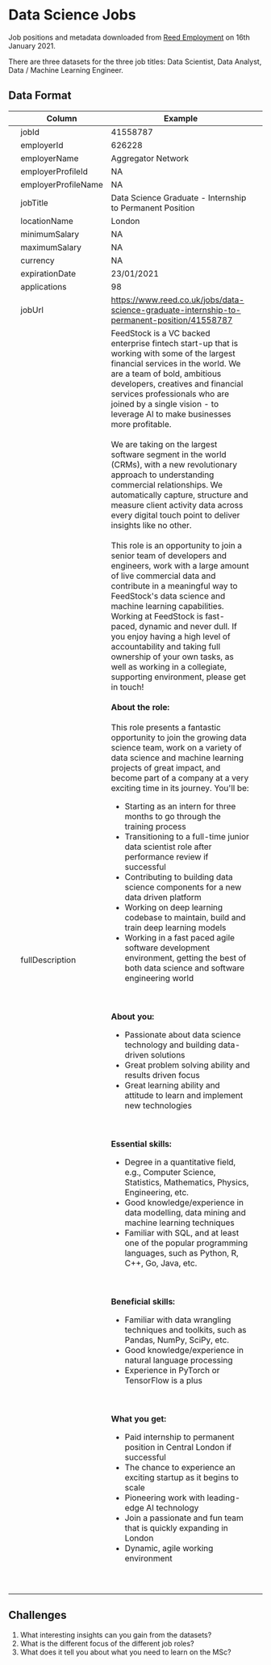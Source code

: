 # Data Science Jobs

Job positions and metadata downloaded from [Reed Employment](https://www.reed.co.uk/) on 16th January 2021.

There are three datasets for the three job titles: Data Scientist, Data Analyst, Data / Machine Learning Engineer.

## Data Format

|   | Column  |  Example |   |
|---|---|---|---|
| | jobId               | 41558787          | |
| | employerId          | 626228   | |
| | employerName        | Aggregator Network                                                                                                    | |
| | employerProfileId   | NA  | |
| | employerProfileName | NA    | |
| | jobTitle            | Data Science Graduate - Internship to Permanent Position                                                              | |
| | locationName        | London     | |
| | minimumSalary       | NA                | |
| | maximumSalary       | NA     | |
| | currency            | NA   | |
| | expirationDate      | 23/01/2021    | | date                | 12/12/20      | | jobDescription      | FeedStock is a VC backed enterprise fintech start-up that is working with some of the largest financial services in the world. We are a team of bold, ambitious developers, creatives and financial services professionals who are joined by a single vision \- to leverage AI to make businesses more profitable. We are taking on the largest software segment in the world (CRMs), with a new revolutionary approach to understanding commercial r..                                                                                                      | |
| | applications        | 98   | |
| | jobUrl              | https://www.reed.co.uk/jobs/data-science-graduate-internship-to-permanent-position/41558787            | |
| | fullDescription     | FeedStock is a VC backed enterprise fintech start-up that is working with some of the largest financial services in the world. We are a team of bold, ambitious developers, creatives and financial services professionals who are joined by a single vision \- to leverage AI to make businesses more profitable. <br /><br />We are taking on the largest software segment in the world (CRMs), with a new revolutionary approach to understanding commercial relationships. We automatically capture, structure and measure client activity data across every digital touch point to deliver insights like no other. <br /><br />This role is an opportunity to join a senior team of developers and engineers, work with a large amount of live commercial data and contribute in a meaningful way to FeedStock's data science and machine learning capabilities. Working at FeedStock is fast-paced, dynamic and never dull. If you enjoy having a high level of accountability and taking full ownership of your own tasks, as well as working in a collegiate, supporting environment, please get in touch! <br /><br /><b>About the role: </b><br /><br />This role presents a fantastic opportunity to join the growing data science team, work on a variety of data science and machine learning projects of great impact, and become part of a company at a very exciting time in its journey. You'll be: <br /><ul> <li>Starting as an intern for three months to go through the training process </li><li>Transitioning to a full-time junior data scientist role after performance review if successful </li><li>Contributing to building data science components for a new data driven platform </li><li>Working on deep learning codebase to maintain, build and train deep learning models </li><li>Working in a fast paced agile software development environment, getting the best of both data science and software engineering world </li></ul> <br /><br /><b>About you: </b><br /><ul> <li>Passionate about data science technology and building data-driven solutions </li><li>Great problem solving ability and results driven focus </li><li>Great learning ability and attitude to learn and implement new technologies </li></ul> <br /><br /><b>Essential skills: </b><br /><ul> <li>Degree in a quantitative field, e.g., Computer Science, Statistics, Mathematics, Physics, Engineering, etc. </li><li>Good knowledge/experience in data modelling, data mining and machine learning techniques </li><li>Familiar with SQL, and at least one of the popular programming languages, such as Python, R, C&#43;&#43;, Go, Java, etc. </li></ul> <br /><br /><b>Beneficial skills: </b><br /><ul> <li>Familiar with data wrangling techniques and toolkits, such as Pandas, NumPy, SciPy, etc. </li><li>Good knowledge/experience in natural language processing </li><li>Experience in PyTorch or TensorFlow is a plus </li></ul> <br /><br /><b>What you get: </b><br /><ul> <li>Paid internship to permanent position in Central London if successful </li><li>The chance to experience an exciting startup as it begins to scale </li><li>Pioneering work with leading-edge AI technology </li><li>Join a passionate and fun team that is quickly expanding in London </li><li>Dynamic, agile working environment </li></ul> <br /><br /> | |


## Challenges

1. What interesting insights can you gain from the datasets?
2. What is the different focus of the different job roles?
3. What does it tell you about what you need to learn on the MSc?
